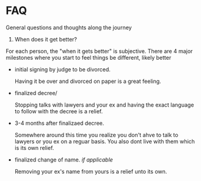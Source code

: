# FAQ

General questions and thoughts along the journey

1. When does it get better?

For each person, the "when it gets better" is subjective. There are 4 major milestones where you start to feel things be different, likely better

- initial signing by judge to be divorced.

  Having it be over and divorced on paper is a great feeling.

- finalized decree/

  Stopping talks with lawyers and your ex and having the exact language to follow with the decree is a relief.

- 3-4 months after finalizaed decree.

  Somewhere around this time you realize you don't ahve to talk to lawyers or you ex on a reguar basis. You also dont live with them which is its own relief.

- finalized change of name. *if applicable*

  Removing your ex's name from yours is a relief unto its own.
